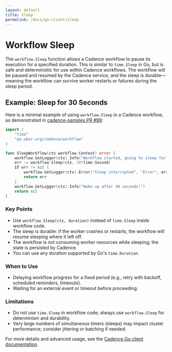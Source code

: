 ```yaml
---
layout: default
title: Sleep
permalink: /docs/go-client/sleep
---
```


# Workflow Sleep

The `workflow.Sleep` function allows a Cadence workflow to pause its execution for a specified duration. This is similar to `time.Sleep` in Go, but is safe and deterministic for use within Cadence workflows. The workflow will be paused and resumed by the Cadence service, and the sleep is durable—meaning the workflow can survive worker restarts or failures during the sleep period.

## Example: Sleep for 30 Seconds

Here is a minimal example of using `workflow.Sleep` in a Cadence workflow, as demonstrated in [cadence-samples PR #99](https://github.com/cadence-workflow/cadence-samples/pull/99):

```go
import (
    "time"
    "go.uber.org/cadence/workflow"
)

func SleepWorkflow(ctx workflow.Context) error {
    workflow.GetLogger(ctx).Info("Workflow started, going to sleep for 30 seconds...")
    err := workflow.Sleep(ctx, 30*time.Second)
    if err != nil {
        workflow.GetLogger(ctx).Error("Sleep interrupted", "Error", err)
        return err
    }
    workflow.GetLogger(ctx).Info("Woke up after 30 seconds!")
    return nil
}
```

### Key Points
- Use `workflow.Sleep(ctx, duration)` instead of `time.Sleep` inside workflow code.
- The sleep is durable: if the worker crashes or restarts, the workflow will resume sleeping where it left off.
- The workflow is not consuming worker resources while sleeping; the state is persisted by Cadence.
- You can use any duration supported by Go's `time.Duration`.

### When to Use
- Delaying workflow progress for a fixed period (e.g., retry with backoff, scheduled reminders, timeouts).
- Waiting for an external event or timeout before proceeding.

### Limitations
- Do not use `time.Sleep` in workflow code; always use `workflow.Sleep` for determinism and durability.
- Very large numbers of simultaneous timers (sleeps) may impact cluster performance; consider jittering or batching if needed.

For more details and advanced usage, see the [Cadence Go client documentation](https://pkg.go.dev/go.uber.org/cadence/workflow#Sleep).
